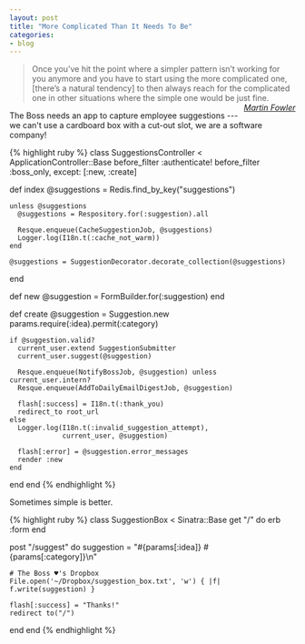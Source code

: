 ```yaml
---
layout: post
title: "More Complicated Than It Needs To Be"
categories:
- blog
---
```


> Once you’ve hit the point where a simpler pattern isn’t working for you anymore and you
> have to start using the more complicated one, \[there’s a natural tendency\] to then 
> always reach for the complicated one in other situations where the simple one would 
> be just fine.
> <cite style="float: right;"><a href="http://rubyrogues.com/097-rr-book-club-patterns-of-enterprise-architecture-with-martin-fowler/">Martin Fowler</a></cite>

The Boss needs an app to capture employee suggestions --- we can't use a cardboard box with 
a cut-out slot, we are a software company!

{% highlight ruby %}
class SuggestionsController < ApplicationController::Base
  before_filter :authenticate!
  before_filter :boss_only, except: [:new, :create]

  def index
    @suggestions = Redis.find_by_key("suggestions")
    
    unless @suggestions
      @suggestions = Respository.for(:suggestion).all

      Resque.enqueue(CacheSuggestionJob, @suggestions)
      Logger.log(I18n.t(:cache_not_warm))
    end

    @suggestions = SuggestionDecorator.decorate_collection(@suggestions)
  end

  def new
    @suggestion = FormBuilder.for(:suggestion)
  end

  def create
    @suggestion = Suggestion.new params.require(:idea).permit(:category)

    if @suggestion.valid?
      current_user.extend SuggestionSubmitter
      current_user.suggest(@suggestion)

      Resque.enqueue(NotifyBossJob, @suggestion) unless current_user.intern?
      Resque.enqueue(AddToDailyEmailDigestJob, @suggestion)

      flash[:success] = I18n.t(:thank_you)
      redirect_to root_url
    else
      Logger.log(I18n.t(:invalid_suggestion_attempt), 
                 current_user, @suggestion)
      
      flash[:error] = @suggestion.error_messages
      render :new
    end
  end
end
{% endhighlight %}


Sometimes simple is better.

{% highlight ruby %}
class SuggestionBox < Sinatra::Base
  get "/" do
    erb :form
  end

  post "/suggest" do
    suggestion = "#{params[:idea]} #{params[:category]}\n"

    # The Boss ♥'s Dropbox
    File.open('~/Dropbox/suggestion_box.txt', 'w') { |f| f.write(suggestion) }

    flash[:success] = "Thanks!"
    redirect to("/")
  end
end
{% endhighlight %}